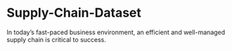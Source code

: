 # Supply-Chain-Dataset
In today’s fast-paced business environment, an efficient and well-managed supply chain is critical to success.
